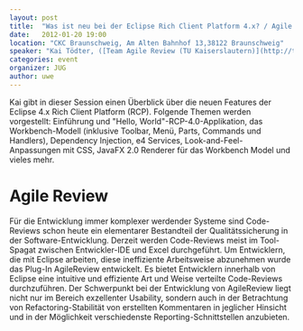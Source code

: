 ```yaml
---
layout: post
title:  "Was ist neu bei der Eclipse Rich Client Platform 4.x? / Agile Review - vorgestellt"
date:   2012-01-20 19:00
location: "CKC Braunschweig, Am Alten Bahnhof 13,38122 Braunschweig"
speaker: "Kai Tödter, ([Team Agile Review (TU Kaiserslautern)](http://toedter.com))"
categories: event
organizer: JUG
author: uwe
---
```

Kai gibt in dieser Session einen Überblick über die neuen Features der Eclipse 4.x Rich Client Platform (RCP).
Folgende Themen werden vorgestellt: Einführung und "Hello, World"-RCP-4.0-Applikation,
das Workbench-Modell (inklusive Toolbar, Menü, Parts, Commands und Handlers), Dependency Injection, e4 Services,
Look-and-Feel-Anpassungen mit CSS, JavaFX 2.0 Renderer für das Workbench Model und vieles mehr.

# Agile Review

Für die Entwicklung immer komplexer werdender Systeme sind Code-Reviews schon heute ein elementarer Bestandteil der
Qualitätssicherung in der Software-Entwicklung. Derzeit werden Code-Reviews meist im Tool-Spagat zwischen Entwickler-IDE
und Excel durchgeführt. Um Entwicklern, die mit Eclipse arbeiten, diese ineffiziente Arbeitsweise abzunehmen wurde das
Plug-In AgileReview entwickelt. Es bietet Entwicklern innerhalb von Eclipse eine intuitive und effiziente Art und
Weise verteilte Code-Reviews durchzuführen. Der Schwerpunkt bei der Entwicklung von AgileReview liegt nicht nur im
Bereich exzellenter Usability, sondern auch in der Betrachtung von Refactoring-Stabilität von erstellten Kommentaren in
jeglicher Hinsicht und in der Möglichkeit verschiedenste Reporting-Schnittstellen anzubieten.